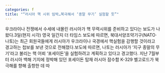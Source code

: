 ```yaml
---
categories: f
title: "“러시아 핵 시위 임박…북극해서 ‘종말 무기’ 실험할 듯”"
---
```

우크라이나 전쟁에서 수세에 내몰린 러시아가 핵 무력시위를 준비하고 있다는 보도가 나왔다.3일(현지 시각) 영국 일간지 더 타임스 보도에 따르면, 북대서양조약기구(NATO·나토)는 최근 회원국들에게 러시아가 우크라이나 국경에서 핵실험을 감행할 것이라고 경고하는 첩보를 보낸 것으로 전해졌다.보도에 따르면, 나토는 러시아가 ‘지구 종말의 무기’라고 불리는 핵 어뢰 ‘포세이돈’을 실험하려고 계획하고 있다고 경고했다. 지난 7월부터 러시아 백해 기지에 정박해 있던 포세이돈 탑재 러시아 잠수함 K-329 벨고로드가 북극해를 향해 출항한 데 따